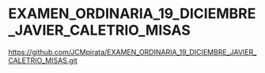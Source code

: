 # EXAMEN_ORDINARIA_19_DICIEMBRE_JAVIER_CALETRIO_MISAS
https://github.com/JCMpirata/EXAMEN_ORDINARIA_19_DICIEMBRE_JAVIER_CALETRIO_MISAS.git

